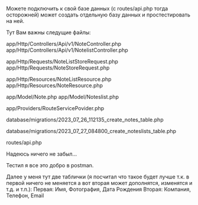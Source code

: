 Можете подключить к свой базе данных (с routes/api.php тогда осторожней) может создать отдельную базу данных и простестировать на ней.

Тут Вам важны следущие файлы:

app/Http/Controllers/Api/v1/NoteController.php
app/Http/Controllers/Api/v1/NotelistController.php

app/Http/Requests/NoteListStoreRequest.php
app/Http/Requests/NoteStoreRequest.php

app/Http/Resources/NoteListResource.php
app/Http/Resources/NoteResource.php

app/Model/Note.php
app/Model/Noteslist.php

app/Providers/RouteServicePovider.php

database/migrations/2023_07_26_112135_create_notes_table.php

database/migrations/2023_07_27_084800_create_noteslists_table.php

routes/api.php

Надеюсь ничего не забыл...

Тестил я все это добро в postman.

Далее у меня тут две таблички (я посчитал что такое будет лучше т.к. в первой ничего не меняется а вот вторая может дополнятся, изменятся и т.д. и т.п.):
Первая: Имя, Фотография, Дата Рождения
Вторая: Компания, Телефон, Email
